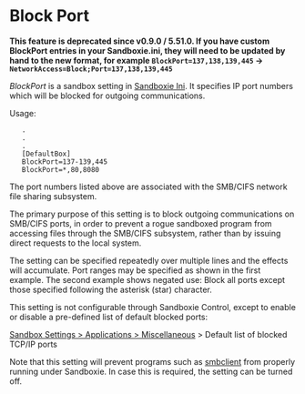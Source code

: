 # Block Port

**This feature is deprecated since v0.9.0 / 5.51.0. If you have custom BlockPort entries in your Sandboxie.ini, they will need to be updated by hand to the new format, for example `BlockPort=137,138,139,445` -> `NetworkAccess=Block;Port=137,138,139,445`**

_BlockPort_ is a sandbox setting in [Sandboxie Ini](SandboxieIni.md). It specifies IP port numbers which will be blocked for outgoing communications.

Usage:

```
   .
   .
   .
   [DefaultBox]
   BlockPort=137-139,445
   BlockPort=*,80,8080
```

The port numbers listed above are associated with the SMB/CIFS network file sharing subsystem.

The primary purpose of this setting is to block outgoing communications on SMB/CIFS ports, in order to prevent a rogue sandboxed program from accessing files through the SMB/CIFS subsystem, rather than by issuing direct requests to the local system.

The setting can be specified repeatedly over multiple lines and the effects will accumulate. Port ranges may be specified as shown in the first example. The second example shows negated use: Block all ports except those specified following the asterisk (star) character.

This setting is not configurable through Sandboxie Control, except to enable or disable a pre-defined list of default blocked ports:

[Sandbox Settings > Applications > Miscellaneous](ApplicationsSettings.md#misc) > Default list of blocked TCP/IP ports

Note that this setting will prevent programs such as [smbclient](http://www.samba.org/samba/docs/man/manpages-3/smbclient.1) from properly running under Sandboxie. In case this is required, the setting can be turned off.
